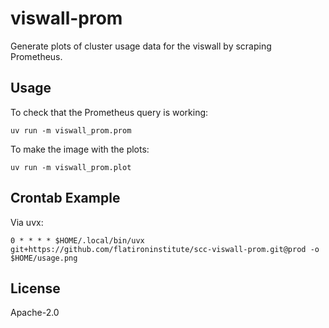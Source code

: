 # viswall-prom

Generate plots of cluster usage data for the viswall by scraping Prometheus.

## Usage
To check that the Prometheus query is working:

```console
uv run -m viswall_prom.prom
```

To make the image with the plots:
```console
uv run -m viswall_prom.plot
```

## Crontab Example
Via uvx:
```
0 * * * * $HOME/.local/bin/uvx git+https://github.com/flatironinstitute/scc-viswall-prom.git@prod -o $HOME/usage.png
```

## License
Apache-2.0
